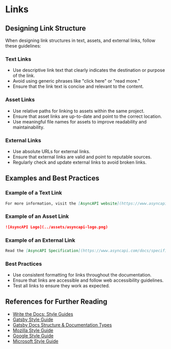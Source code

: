 # Links

## Designing Link Structure

When designing link structures in text, assets, and external links, follow these guidelines:

### Text Links
- Use descriptive link text that clearly indicates the destination or purpose of the link.
- Avoid using generic phrases like "click here" or "read more."
- Ensure that the link text is concise and relevant to the content.

### Asset Links
- Use relative paths for linking to assets within the same project.
- Ensure that asset links are up-to-date and point to the correct location.
- Use meaningful file names for assets to improve readability and maintainability.

### External Links
- Use absolute URLs for external links.
- Ensure that external links are valid and point to reputable sources.
- Regularly check and update external links to avoid broken links.

## Examples and Best Practices

### Example of a Text Link
```markdown
For more information, visit the [AsyncAPI website](https://www.asyncapi.com).
```

### Example of an Asset Link
```markdown
![AsyncAPI Logo](../assets/asyncapi-logo.png)
```

### Example of an External Link
```markdown
Read the [AsyncAPI Specification](https://www.asyncapi.com/docs/specifications/latest).
```

### Best Practices
- Use consistent formatting for links throughout the documentation.
- Ensure that links are accessible and follow web accessibility guidelines.
- Test all links to ensure they work as expected.

## References for Further Reading
- [Write the Docs: Style Guides](https://www.writethedocs.org/guide/writing/style-guides/)
- [Gatsby Style Guide](https://www.gatsbyjs.com/contributing/gatsby-style-guide/)
- [Gatsby Docs Structure & Documentation Types](https://www.gatsbyjs.com/contributing/docs-contributions/docs-structure/)
- [Mozilla Style Guide](https://developer.mozilla.org/en-US/docs/MDN/Writing_guidelines/Writing_style_guide)
- [Google Style Guide](https://developers.google.com/style)
- [Microsoft Style Guide](https://learn.microsoft.com/en-us/style-guide/welcome/)
